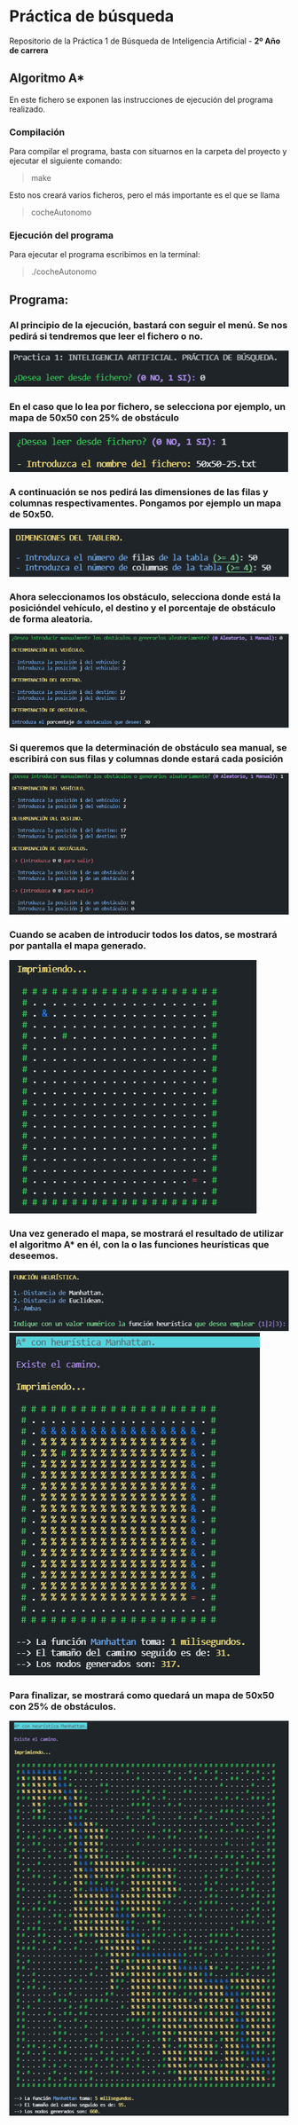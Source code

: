 # Práctica de búsqueda

Repositorio de la Práctica 1 de Búsqueda de Inteligencia Artificial - **2º Año de carrera**

## Algoritmo A*

En este fichero se exponen las instrucciones de ejecución del programa realizado.

### Compilación
Para compilar el programa, basta con situarnos en la carpeta del proyecto y ejecutar el siguiente comando:

> make

Esto nos creará varios ficheros, pero el más importante es el que se llama

> cocheAutonomo

### Ejecución del programa
Para ejecutar el programa escribimos en la terminal:
> ./cocheAutonomo

## Programa:
### Al principio de la ejecución, bastará con seguir el menú. Se nos pedirá si tendremos que leer el fichero o no. 
![alt text](https://raw.githubusercontent.com/alu0101128894/Arbol-Busqueda-IA/main/img/leer_fichero_no.png)

### En el caso que lo lea por fichero, se selecciona por ejemplo, un mapa de 50x50 con 25% de obstáculo
![alt text](https://raw.githubusercontent.com/alu0101128894/Arbol-Busqueda-IA/main/img/leer_fichero_si.png)

### A continuación se nos pedirá las dimensiones de las **filas y columnas** respectivamentes. Pongamos por ejemplo un mapa de 50x50.
![alt text](https://raw.githubusercontent.com/alu0101128894/Arbol-Busqueda-IA/main/img/dimensiones.png)

### Ahora seleccionamos los obstáculo, selecciona donde está la **posición**del vehículo, el **destino** y el **porcentaje** de obstáculo de forma aleatoria.
![alt text](https://raw.githubusercontent.com/alu0101128894/Arbol-Busqueda-IA/main/img/vehiculo_aleatorio.png)

### Si queremos que la determinación de obstáculo sea manual, se escribirá con sus filas y columnas donde estará cada posición
![alt text](https://raw.githubusercontent.com/alu0101128894/Arbol-Busqueda-IA/main/img/vehiculo_manual.png)

### Cuando se acaben de introducir todos los datos, se mostrará por pantalla el mapa generado.
![alt text](https://raw.githubusercontent.com/alu0101128894/Arbol-Busqueda-IA/main/img/imprimir_tabla.png)

### Una vez generado el mapa, se mostrará el resultado de utilizar el algoritmo A* en él, con la o las funciones heurísticas que deseemos.
![alt text](https://raw.githubusercontent.com/alu0101128894/Arbol-Busqueda-IA/main/img/funcion_heuristica.png)
![alt text](https://github.com/alu0101128894/Arbol-Busqueda-IA/blob/main/img/tabla_existe.png)

### Para finalizar, se mostrará como quedará un mapa de 50x50 con 25% de obstáculos.
![alt text](https://github.com/alu0101128894/Arbol-Busqueda-IA/blob/main/img/tabla-50x50-25.png)